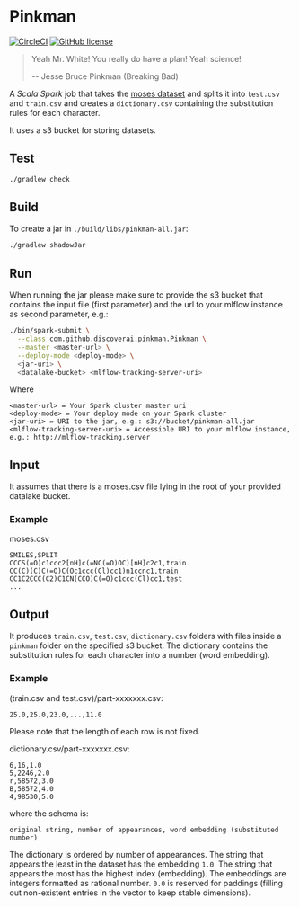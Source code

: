 # Pinkman
[![CircleCI](https://circleci.com/gh/DiscoverAI/pinkman.svg?style=shield)](https://circleci.com/gh/DiscoverAI/pinkman)
[![GitHub license](https://img.shields.io/github/license/DiscoverAI/pinkman)](https://github.com/DiscoverAI/pinkman/blob/master/LICENSE)

> Yeah Mr. White! You really do have a plan! Yeah science!
>
> -- Jesse Bruce Pinkman (Breaking Bad)

A _Scala Spark_ job that takes the [moses dataset](https://github.com/molecularsets/moses) and splits it into `test.csv`
and `train.csv` and creates a `dictionary.csv` containing the substitution rules for each character.

It uses a s3 bucket for storing datasets.

## Test
```bash
./gradlew check
```

## Build
To create a jar in `./build/libs/pinkman-all.jar`:
```bash
./gradlew shadowJar
```

## Run
When running the jar please make sure to provide the s3 bucket that contains the input file (first parameter) and the
url to your mlflow instance as second parameter, e.g.:
```bash
./bin/spark-submit \
  --class com.github.discoverai.pinkman.Pinkman \
  --master <master-url> \
  --deploy-mode <deploy-mode> \
  <jar-uri> \
  <datalake-bucket> <mlflow-tracking-server-uri>
```
Where
```
<master-url> = Your Spark cluster master uri
<deploy-mode> = Your deploy mode on your Spark cluster
<jar-uri> = URI to the jar, e.g.: s3://bucket/pinkman-all.jar
<mlflow-tracking-server-uri> = Accessible URI to your mlflow instance, e.g.: http://mlflow-tracking.server
```

## Input
It assumes that there is a moses.csv file lying in the root of your provided datalake bucket.

### Example
moses.csv
```csv
SMILES,SPLIT
CCCS(=O)c1ccc2[nH]c(=NC(=O)OC)[nH]c2c1,train
CC(C)(C)C(=O)C(Oc1ccc(Cl)cc1)n1ccnc1,train
CC1C2CCC(C2)C1CN(CCO)C(=O)c1ccc(Cl)cc1,test
...
```

## Output
It produces `train.csv`, `test.csv`, `dictionary.csv` folders with files inside a `pinkman` folder on the specified
s3 bucket. The dictionary contains the substitution rules for each character into a number (word embedding).

### Example
(train.csv and test.csv)/part-xxxxxxx.csv:
```csv
25.0,25.0,23.0,...,11.0
```
Please note that the length of each row is not fixed.


dictionary.csv/part-xxxxxxx.csv:
```csv
6,16,1.0
5,2246,2.0
r,58572,3.0
B,58572,4.0
4,98530,5.0
```
where the schema is:
```csv
original string, number of appearances, word embedding (substituted number)
```
The dictionary is ordered by number of appearances. The string that appears the least in the dataset has the embedding
`1.0`. The string that appears the most has the highest index (embedding). The embeddings are integers formatted as
rational number. `0.0` is reserved for paddings (filling out non-existent entries in the vector to keep stable dimensions).
